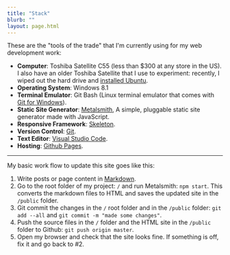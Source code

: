 ```yaml
---
title: "Stack"
blurb: ""
layout: page.html
---
```


These are the "tools of the trade" that I'm currently using for my web development work:

- **Computer**: Toshiba Satellite C55 (less than $300 at any store in the US). I also have an older Toshiba Satellite that I use to experiment: recently, I wiped out the hard drive and [installed Ubuntu](../ubuntu/). 
- **Operating System**: Windows 8.1
- **Terminal Emulator**: Git Bash (Linux terminal emulator that comes with [Git for Windows](https://git-scm.com)).
- **Static Site Generator**: [Metalsmith](https://metalsmith.io), A simple, pluggable static site generator made with JavaScript.
- **Responsive Framework**: [Skeleton](http://getskeleton.com).
- **Version Control**: [Git](https://git-scm.com).
- **Text Editor**: [Visual Studio Code](https://code.visualstudio.com/).
- **Hosting**: [Github Pages](https://pages.github.com/).

-------

My basic work flow to update this site goes like this:

1. Write posts or page content in [Markdown](https://daringfireball.net/projects/markdown/).
2. Go to the root folder of my project: `/` and run Metalsmith: `npm start`. This converts the markdown files to HTML and saves the updated site in the `/public` folder.
3. Git commit the changes in the `/` root folder and in the `/public` folder: `git add --all` and `git commit -m "made some changes"`.
4. Push the source files in the `/` folder and the HTML site in the `/public` folder to Github: `git push origin master`.
5. Open my browser and check that the site looks fine. If something is off, fix it and go back to #2.
